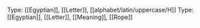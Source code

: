 Type: [[Egyptian]], [[Letter]], [[alphabet/latin/uppercase/H]]
Type: [[Egyptian]], [[Letter]], [[Meaning]], [[Rope]]